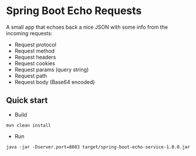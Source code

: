 # Spring Boot Echo Requests
A small app that echoes back a nice JSON with some info from the incoming requests:
- Request protocol
- Request method  
- Request headers
- Request cookies
- Request params (query string)
- Request path
- Request body (Base64 encoded)

## Quick start
* Build
```
mvn clean install
```
* Run
```
java -jar -Dserver.port=8083 target/spring-boot-echo-service-1.0.0.jar
```
